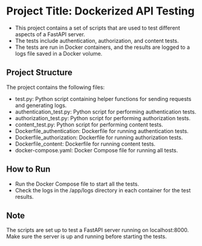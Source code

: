 # Project Title: Dockerized API Testing

- This project contains a set of scripts that are used to test different aspects of a FastAPI server.
- The tests include authentication, authorization, and content tests. 
- The tests are run in Docker containers, and the results are logged to a logs file saved in a Docker volume.

## Project Structure

The project contains the following files:

- test.py: Python script containing helper functions for sending requests and generating logs.
- authentication_test.py: Python script for performing authentication tests.
- authorization_test.py: Python script for performing authorization tests.
- content_test.py: Python script for performing content tests.
- Dockerfile_authentication: Dockerfile for running authentication tests.
- Dockerfile_authorization: Dockerfile for running authorization tests.
- Dockerfile_content: Dockerfile for running content tests.
- docker-compose.yaml: Docker Compose file for running all tests.

## How to Run

- Run the Docker Compose file to start all the tests.
- Check the logs in the /app/logs directory in each container for the test results.

## Note

The scripts are set up to test a FastAPI server running on localhost:8000. Make sure the server is up and running before starting the tests.